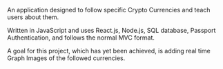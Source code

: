 An application designed to follow specific Crypto Currencies and teach users about them.  

Written in JavaScript and uses React.js, Node.js, SQL database, Passport Authentication, and follows the normal MVC format.  

A goal for this project, which has yet been achieved, is adding real time Graph Images of the followed currencies.

